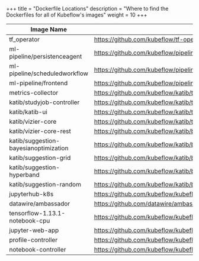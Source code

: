+++
title = "Dockerfile Locations"
description = "Where to find the Dockerfiles for all of Kubeflow's images"
weight = 10
+++

| Image Name        | Dockerfile Location |
| ------------- |---------------|
| tf_operator      | <https://github.com/kubeflow/tf-operator/tree/master/build/images/tf_operator> |
| ml-pipeline/persistenceagent      | <https://github.com/kubeflow/pipelines/tree/master/backend> |
| ml-pipeline/scheduledworkflow | <https://github.com/kubeflow/pipelines/tree/master/backend> |
| ml-pipeline/frontend | <https://github.com/kubeflow/pipelines/blob/master/frontend/Dockerfile> |
| metrics-collector |    <https://github.com/kubeflow/katib/tree/master/cmd/metricscollector>
| katib/studyjob-controller    | <https://github.com/kubeflow/katib/tree/master/cmd/katib-controller> |
| katib/katib-ui    | <https://github.com/kubeflow/katib/tree/master/cmd/ui> |
| katib/vizier-core |     <https://github.com/kubeflow/katib/tree/master/cmd/manager/v1alpha1> |
| katib/vizier-core-rest    | <https://github.com/kubeflow/katib/blob/master/cmd/manager-rest/v1alpha1/Dockerfile> |
| katib/suggestion-bayesianoptimization    | <https://github.com/kubeflow/katib/blob/master/cmd/suggestion/bayesianoptimization/v1alpha1/Dockerfile> |
| katib/suggestion-grid |    <https://github.com/kubeflow/katib/blob/master/cmd/suggestion/grid/v1alpha1/Dockerfile> |
| katib/suggestion-hyperband |     <https://github.com/kubeflow/katib/blob/master/cmd/suggestion/hyperband/v1alpha1/Dockerfile> |
| katib/suggestion-random |    <https://github.com/kubeflow/katib/blob/master/cmd/suggestion/random/v1alpha1/Dockerfile> |
| jupyterhub-k8s |    <https://github.com/kubeflow/kubeflow/blob/master/components/jupyterhub/docker/Dockerfile> |
| datawire/ambassador    | <https://github.com/datawire/ambassador/blob/master/Dockerfile> |
| tensorflow-1.13.1-notebook-cpu |    <https://github.com/kubeflow/kubeflow/blob/master/components/tensorflow-notebook-image/Dockerfile> |
|jupyter-web-app |    <https://github.com/kubeflow/kubeflow/blob/master/components/jupyter-web-app/Dockerfile> |
| profile-controller    | <https://github.com/kubeflow/kubeflow/tree/master/components/profile-controller> |
| notebook-controller |    <https://github.com/kubeflow/kubeflow/tree/master/components/notebook-controller> |
